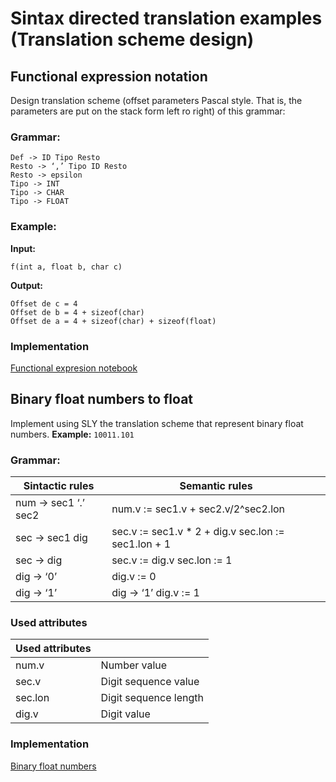 # Sintax directed translation examples (Translation scheme design)

## Functional expression notation

Design translation scheme (offset parameters Pascal style. That is, the parameters are put on the stack form left ro right) of this grammar:

### Grammar:

```
Def -> ID Tipo Resto
Resto -> ‘,’ Tipo ID Resto
Resto -> epsilon
Tipo -> INT
Tipo -> CHAR
Tipo -> FLOAT
```

### Example:

**Input:**

`f(int a, float b, char c)`

**Output:**

```
Offset de c = 4
Offset de b = 4 + sizeof(char)
Offset de a = 4 + sizeof(char) + sizeof(float)

```

### Implementation
[Functional expresion notebook](.\src\functional_expressions.ipynb)

## Binary float numbers to float

Implement using SLY the translation scheme that represent binary float numbers. **Example:**
`10011.101`

### Grammar:

| Sintactic rules     | Semantic rules                                      |
|---------------------|-----------------------------------------------------|
| num → sec1 ‘.’ sec2 | num.v := sec1.v + sec2.v/2^sec2.lon                 |
| sec → sec1 dig      | sec.v := sec1.v * 2 + dig.v sec.lon := sec1.lon + 1 |
| sec → dig           | sec.v := dig.v sec.lon := 1                         |
| dig → ‘0’           | dig.v := 0                                          |
| dig → ‘1’           | dig → ‘1’ dig.v := 1                                |

### Used attributes

| Used attributes |                       |
|-----------------|-----------------------|
| num.v           | Number value          |
| sec.v           | Digit sequence value  |
| sec.lon         | Digit sequence length |
| dig.v           | Digit value           |


### Implementation

[Binary float numbers](.\src\binary_float_numbers.ipynb)
